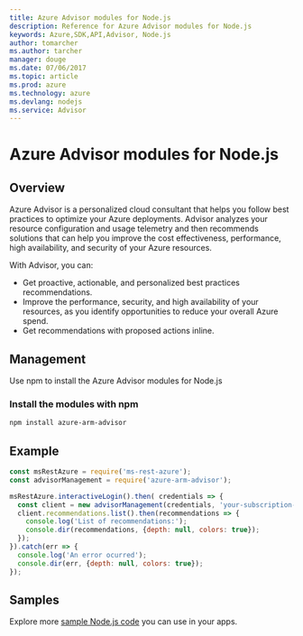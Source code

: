 ```yaml
---
title: Azure Advisor modules for Node.js
description: Reference for Azure Advisor modules for Node.js
keywords: Azure,SDK,API,Advisor, Node.js
author: tomarcher
ms.author: tarcher
manager: douge
ms.date: 07/06/2017
ms.topic: article
ms.prod: azure
ms.technology: azure
ms.devlang: nodejs
ms.service: Advisor
---
```


# Azure Advisor modules for Node.js

## Overview
Azure Advisor is a personalized cloud consultant that helps you follow best practices to optimize your Azure deployments. Advisor analyzes your resource configuration and usage telemetry and then recommends solutions that can help you improve the cost effectiveness, performance, high availability, and security of your Azure resources.

With Advisor, you can:
- Get proactive, actionable, and personalized best practices recommendations.
- Improve the performance, security, and high availability of your resources, as you identify opportunities to reduce your overall Azure spend.
- Get recommendations with proposed actions inline.

## Management

Use npm to install the Azure Advisor modules for Node.js

### Install the modules with npm
```bash
npm install azure-arm-advisor
```
## Example
```javascript
const msRestAzure = require('ms-rest-azure');
const advisorManagement = require('azure-arm-advisor');

msRestAzure.interactiveLogin().then( credentials => {
  const client = new advisorManagement(credentials, 'your-subscription-id');
  client.recommendations.list().then(recommendations => {
    console.log('List of recommendations:');
    console.dir(recommendations, {depth: null, colors: true});
  });
}).catch(err => {
  console.log('An error ocurred');
  console.dir(err, {depth: null, colors: true});
});
```
## Samples

Explore more [sample Node.js code](https://azure.microsoft.com/resources/samples/?platform=nodejs) you can use in your apps.
